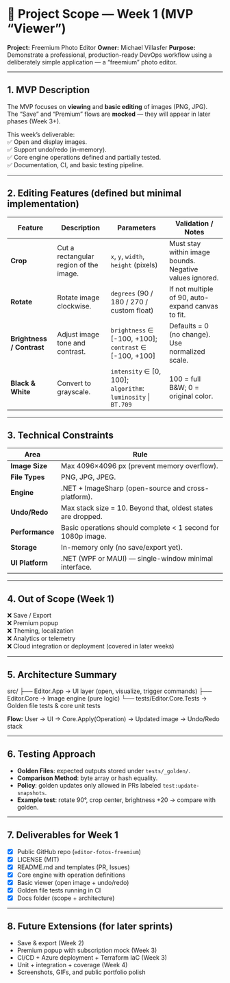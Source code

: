# 🎯 Project Scope — Week 1 (MVP “Viewer”)

**Project:** Freemium Photo Editor
**Owner:** Michael Villasfer
**Purpose:** Demonstrate a professional, production-ready DevOps workflow using a deliberately simple application — a “freemium” photo editor.

---

## 1. MVP Description

The MVP focuses on **viewing** and **basic editing** of images (PNG, JPG).  
The “Save” and “Premium” flows are **mocked** — they will appear in later phases (Week 3+).  

This week’s deliverable:  
✅ Open and display images.  
✅ Support undo/redo (in-memory).  
✅ Core engine operations defined and partially tested.  
✅ Documentation, CI, and basic testing pipeline.

---

## 2. Editing Features (defined but minimal implementation)

| Feature  |  Description | Parameters | Validation / Notes |
|----------|--------------|-------------|--------------------|
| **Crop** | Cut a rectangular region of the image. | `x`, `y`, `width`, `height` (pixels) | Must stay within image bounds. Negative values ignored. |
| **Rotate** | Rotate image clockwise. | `degrees` (90 / 180 / 270 / custom float) | If not multiple of 90, auto-expand canvas to fit. |
| **Brightness / Contrast** | Adjust image tone and contrast. | `brightness` ∈ [-100, +100]; `contrast` ∈ [-100, +100] | Defaults = 0 (no change). Use normalized scale. |
| **Black & White** | Convert to grayscale. | `intensity` ∈ [0, 100]; `algorithm`: `luminosity` \| `BT.709` | 100 = full B&W; 0 = original color. |

---

## 3. Technical Constraints

|       Area      | Rule |
|-----------------|--------------------------------------------------------------|
| **Image Size**  | Max 4096×4096 px (prevent memory overflow).                  |
| **File Types**  | PNG, JPG, JPEG.                                              |
| **Engine**      | .NET + ImageSharp (open-source and cross-platform).          |
| **Undo/Redo**   | Max stack size = 10. Beyond that, oldest states are dropped. |
| **Performance** | Basic operations should complete < 1 second for 1080p image. |
| **Storage**     | In-memory only (no save/export yet).                         |
| **UI Platform** | .NET (WPF or MAUI) — single-window minimal interface.        |

---

## 4. Out of Scope (Week 1)

❌ Save / Export  
❌ Premium popup  
❌ Theming, localization  
❌ Analytics or telemetry  
❌ Cloud integration or deployment (covered in later weeks)

---

## 5. Architecture Summary
src/
├── Editor.App → UI layer (open, visualize, trigger commands)
├── Editor.Core → Image engine (pure logic)
└── tests/Editor.Core.Tests → Golden file tests & core unit tests

**Flow:**
User → UI → Core.Apply(Operation) → Updated image → Undo/Redo stack

---

## 6. Testing Approach

- **Golden Files**: expected outputs stored under `tests/_golden/`.
- **Comparison Method**: byte array or hash equality.
- **Policy**: golden updates only allowed in PRs labeled `test:update-snapshots`.
- **Example test**: rotate 90°, crop center, brightness +20 → compare with golden.

---

## 7. Deliverables for Week 1

- [x] Public GitHub repo (`editor-fotos-freemium`)  
- [x] LICENSE (MIT)  
- [x] README.md and templates (PR, Issues)  
- [x] Core engine with operation definitions  
- [x] Basic viewer (open image + undo/redo)  
- [x] Golden file tests running in CI  
- [x] Docs folder (scope + architecture)  

---

## 8. Future Extensions (for later sprints)

- Save & export (Week 2)
- Premium popup with subscription mock (Week 3)
- CI/CD + Azure deployment + Terraform IaC (Week 3)
- Unit + integration + coverage (Week 4)
- Screenshots, GIFs, and public portfolio polish
